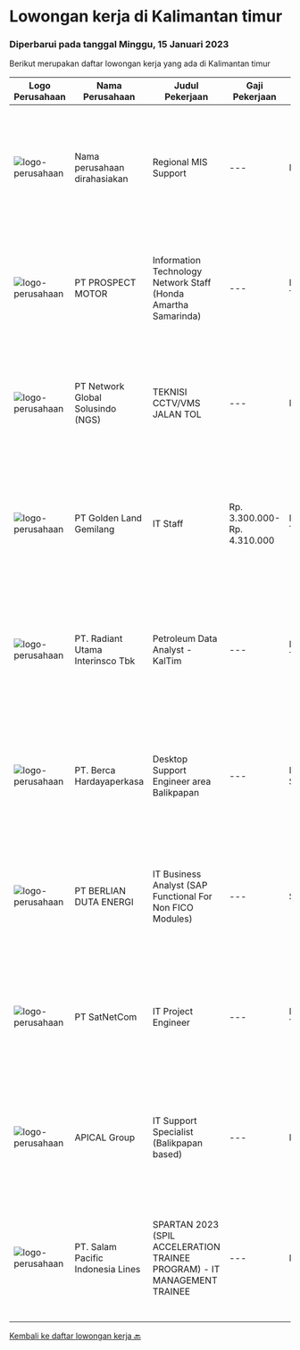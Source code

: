 
  # Lowongan kerja di Kalimantan timur

  ### Diperbarui pada tanggal Minggu, 15 Januari 2023

  Berikut merupakan daftar lowongan kerja yang ada di Kalimantan timur

  |Logo Perusahaan | Nama Perusahaan | Judul Pekerjaan | Gaji Pekerjaan | Lokasi | Deskripsi | Tanggal diunggah | Pranala |
  | -------------- | --------------- | --------------- | --------- | --------- | -------------- | ------- | ----------- |
  |![logo-perusahaan](https://i.ibb.co/sqvTCh9/112815900-stock-vector-no-image-available-icon-flat-vector.webp)|Nama perusahaan dirahasiakan|Regional MIS Support|---|Kutai Barat|Job Description:  Provides customer support services to internal and external customers. Applies working knowledge of day to day operating environment...|Selasa, 10 Januari 2023|https://www.jobstreet.co.id/id/job/regional-mis-support-4177007?token=0~4a2bf578-3fbc-424b-8896-7be0bdeac38d&sectionRank=1&jobId=jobstreet-id-job-4177007|
|![logo-perusahaan](https://image-service-cdn.seek.com.au/904fdf047637a32722a09f0099cc0e906ab35f75/ee4dce1061f3f616224767ad58cb2fc751b8d2dc)|PT PROSPECT MOTOR|Information Technology Network Staff (Honda Amartha Samarinda)|---|Kalimantan Timur|Memperbaiki jaringan komputer yang bermasalah Memperbaiki sistem yang bermasalah ketika user menggunakannya. Melakukan update setiap kali versi...|Rabu, 11 Januari 2023|https://www.jobstreet.co.id/id/job/information-technology-network-staff-honda-amartha-samarinda-4178844?token=0~4a2bf578-3fbc-424b-8896-7be0bdeac38d&sectionRank=2&jobId=jobstreet-id-job-4178844|
|![logo-perusahaan](https://image-service-cdn.seek.com.au/4f7ffd1ea3b9467334c5a7959bfc576883064a94/ee4dce1061f3f616224767ad58cb2fc751b8d2dc)|PT Network Global Solusindo (NGS)|TEKNISI CCTV/VMS JALAN TOL|---|Depok|Kualifikasi : Maksimal usia 27 tahun Pendidikan minimal SMK jurusan Teknik Komputer dan Jaringan (TKJ) Berpengalaman minimal 1 tahun di bidang...|Selasa, 10 Januari 2023|https://www.jobstreet.co.id/id/job/teknisi-cctv-vms-jalan-tol-4176106?token=0~4a2bf578-3fbc-424b-8896-7be0bdeac38d&sectionRank=3&jobId=jobstreet-id-job-4176106|
|![logo-perusahaan](https://image-service-cdn.seek.com.au/cff6b0a0524f96974c7fd6cc5120d9e520eece3b/ee4dce1061f3f616224767ad58cb2fc751b8d2dc)|PT Golden Land Gemilang|IT Staff|Rp. 3.300.000-Rp. 4.310.000|Kutai Timur|KUALIFIKASI Usia Maks 35 Tahun. Menguasai sytem Windows, Mac, Linux dan Ms Office. Mempunyai inisiatif, kreatifitas dan efektifitas dalam pekerjaan....|Sabtu, 07 Januari 2023|https://www.jobstreet.co.id/id/job/it-staff-4161132?token=0~4a2bf578-3fbc-424b-8896-7be0bdeac38d&sectionRank=4&jobId=jobstreet-id-job-4161132|
|![logo-perusahaan](https://image-service-cdn.seek.com.au/ba14db9856771197143ee8926bc559d89127e04e/ee4dce1061f3f616224767ad58cb2fc751b8d2dc)|PT. Radiant Utama Interinsco Tbk|Petroleum Data Analyst - KalTim|---|Kalimantan Timur|Petroleum Data Analyst - KalTim• S1 IT / Teknik yang setara• Pengalaman 1-3 tahun sebagai Data Analyst / Data Scientist• Pengalaman dengan Oracle dan...|Selasa, 10 Januari 2023|https://www.jobstreet.co.id/id/job/petroleum-data-analyst-kaltim-4176544?token=0~4a2bf578-3fbc-424b-8896-7be0bdeac38d&sectionRank=5&jobId=jobstreet-id-job-4176544|
|![logo-perusahaan](https://image-service-cdn.seek.com.au/6a76252207cfed561e664c874d4631f4aefd8409/ee4dce1061f3f616224767ad58cb2fc751b8d2dc)|PT. Berca Hardayaperkasa|Desktop Support Engineer area Balikpapan|---|Kalimantan Selatan|Responsibilities : Analyzing, diagnosing, and installation to several areas including desktop hardware, operating systems, application software and...|Rabu, 04 Januari 2023|https://www.jobstreet.co.id/id/job/desktop-support-engineer-area-balikpapan-4167522?token=0~4a2bf578-3fbc-424b-8896-7be0bdeac38d&sectionRank=6&jobId=jobstreet-id-job-4167522|
|![logo-perusahaan](https://image-service-cdn.seek.com.au/2e0e7904e622ca3f1662b944678fd6e1f9949997/ee4dce1061f3f616224767ad58cb2fc751b8d2dc)|PT BERLIAN DUTA ENERGI|IT Business Analyst (SAP Functional For Non FICO Modules)|---|Samarinda|Job Descriptions : Support non FICO modules. As a facilitator between systems and users, that can design and develop systems to be more effective and...|Sabtu, 31 Desember 2022|https://www.jobstreet.co.id/id/job/it-business-analyst-sap-functional-for-non-fico-modules-4147395?token=0~4a2bf578-3fbc-424b-8896-7be0bdeac38d&sectionRank=7&jobId=jobstreet-id-job-4147395|
|![logo-perusahaan](https://image-service-cdn.seek.com.au/6108f58b8d52b8e5523830ee4b11d6074377e515/ee4dce1061f3f616224767ad58cb2fc751b8d2dc)|PT SatNetCom|IT Project Engineer|---|Kalimantan Timur|Skills: Good Knowledge about IT System Good Knowledge of wire/wireless computer networking Good Knowledge about Electronic and Electrical System Good...|Kamis, 29 Desember 2022|https://www.jobstreet.co.id/id/job/it-project-engineer-4150094?token=0~4a2bf578-3fbc-424b-8896-7be0bdeac38d&sectionRank=8&jobId=jobstreet-id-job-4150094|
|![logo-perusahaan](https://image-service-cdn.seek.com.au/e69f75b57e24a78176feff907c1a3633341537fd/ee4dce1061f3f616224767ad58cb2fc751b8d2dc)|APICAL Group|IT Support Specialist (Balikpapan based)|---|Balikpapan|You are on a journey to join an exciting Company and be part of our success story to improve lives by developing resources sustainably. Here we offer...|Kamis, 22 Desember 2022|https://www.jobstreet.co.id/id/job/it-support-specialist-balikpapan-based-4153044?token=0~4a2bf578-3fbc-424b-8896-7be0bdeac38d&sectionRank=9&jobId=jobstreet-id-job-4153044|
|![logo-perusahaan](https://image-service-cdn.seek.com.au/5540e9b59290cebacfff7858722d5ede593231d9/ee4dce1061f3f616224767ad58cb2fc751b8d2dc)|PT. Salam Pacific Indonesia Lines|SPARTAN 2023 (SPIL ACCELERATION TRAINEE PROGRAM) - IT MANAGEMENT TRAINEE|---|Pontianak|Calling for high achiever fresh graduates to join our trainee program. Enhance yourself by learning in the real world working environment. In this...|Sabtu, 17 Desember 2022|https://www.jobstreet.co.id/id/job/spartan-2023-spil-acceleration-trainee-program-it-management-trainee-4147984?token=0~4a2bf578-3fbc-424b-8896-7be0bdeac38d&sectionRank=10&jobId=jobstreet-id-job-4147984|


  [Kembali ke daftar lowongan kerja 🔙](../README.md#daftar-lowongan-kerja)
  